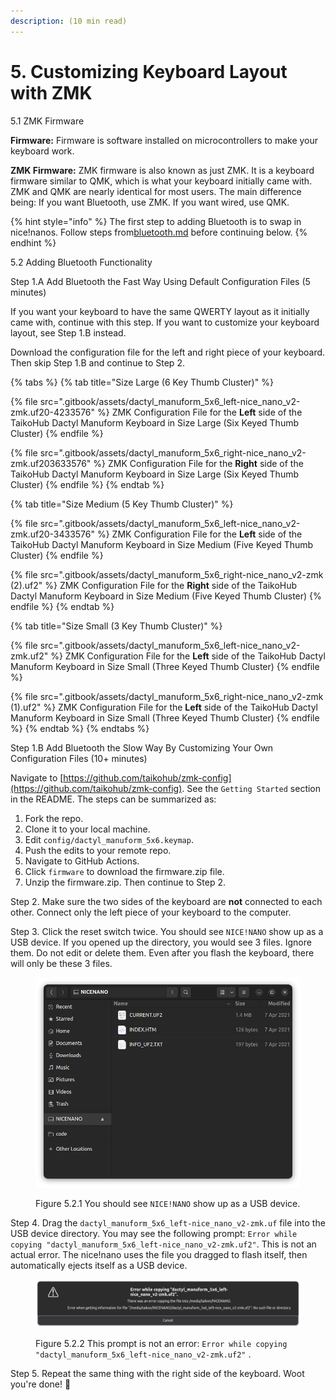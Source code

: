 ```yaml
---
description: (10 min read)
---
```


# 5. Customizing Keyboard Layout with ZMK

5.1 ZMK Firmware

**Firmware:** Firmware is software installed on microcontrollers to make your keyboard work.

**ZMK Firmware:** ZMK firmware is also known as just ZMK. It is a keyboard firmware similar to QMK, which is what your keyboard initially came with. ZMK and QMK are nearly identical for most users. The main difference being: If you want Bluetooth, use ZMK. If you want wired, use QMK.



{% hint style="info" %}
The first step to adding Bluetooth is to swap in nice!nanos. Follow steps from[bluetooth.md](swapping-microcontrollers/bluetooth.md "mention") before continuing below.
{% endhint %}



5.2 Adding Bluetooth Functionality

Step 1.A Add Bluetooth the Fast Way Using Default Configuration Files (5 minutes)

If you want your keyboard to have the same QWERTY layout as it initially came with, continue with this step. If you want to customize your keyboard layout, see Step 1.B instead.&#x20;

Download the configuration file for the left and right piece of your keyboard. Then skip Step 1.B and continue to Step 2.

{% tabs %}
{% tab title="Size Large (6 Key Thumb Cluster)" %}


{% file src=".gitbook/assets/dactyl_manuform_5x6_left-nice_nano_v2-zmk.uf20-4233576" %}
ZMK Configuration File for the **Left** side of the TaikoHub Dactyl Manuform Keyboard in Size Large (Six Keyed Thumb Cluster)
{% endfile %}

{% file src=".gitbook/assets/dactyl_manuform_5x6_right-nice_nano_v2-zmk.uf203633576" %}
ZMK Configuration File for the **Right** side of the TaikoHub Dactyl Manuform Keyboard in Size Large (Six Keyed Thumb Cluster)
{% endfile %}
{% endtab %}

{% tab title="Size Medium (5 Key Thumb Cluster)" %}


{% file src=".gitbook/assets/dactyl_manuform_5x6_left-nice_nano_v2-zmk.uf20-3433576" %}
ZMK Configuration File for the **Left** side of the TaikoHub Dactyl Manuform Keyboard in Size Medium (Five Keyed Thumb Cluster)
{% endfile %}

{% file src=".gitbook/assets/dactyl_manuform_5x6_right-nice_nano_v2-zmk (2).uf2" %}
ZMK Configuration File for the **Right** side of the TaikoHub Dactyl Manuform Keyboard in Size Medium (Five Keyed Thumb Cluster)
{% endfile %}
{% endtab %}

{% tab title="Size Small (3 Key Thumb Cluster)" %}


{% file src=".gitbook/assets/dactyl_manuform_5x6_left-nice_nano_v2-zmk.uf2" %}
ZMK Configuration File for the **Left** side of the TaikoHub Dactyl Manuform Keyboard in Size Small (Three Keyed Thumb Cluster)
{% endfile %}

{% file src=".gitbook/assets/dactyl_manuform_5x6_right-nice_nano_v2-zmk (1).uf2" %}
ZMK Configuration File for the **Left** side of the TaikoHub Dactyl Manuform Keyboard in Size Small (Three Keyed Thumb Cluster)
{% endfile %}
{% endtab %}
{% endtabs %}



Step 1.B Add Bluetooth the Slow Way By Customizing Your Own Configuration Files (10+ minutes)

Navigate to [https://github.com/taikohub/zmk-config](https://github.com/taikohub/zmk-config). See the `Getting Started` section in the README. The steps can be summarized as:&#x20;

1. Fork the repo.
2. Clone it to your local machine.
3. Edit `config/dactyl_manuform_5x6.keymap`.
4. Push the edits to your remote repo.
5. Navigate to GitHub Actions.
6. Click `firmware` to download the firmware.zip file.&#x20;
7. Unzip the firmware.zip. Then continue to Step 2.



Step 2. Make sure the two sides of the keyboard are **not** connected to each other. Connect only the left piece of your keyboard to the computer.



Step 3. Click the reset switch twice. You should see `NICE!NANO` show up as a USB device. If you opened up the directory, you would see 3 files. Ignore them. Do not edit or delete them. Even after you flash the keyboard, there will only be these 3 files.

<figure><img src=".gitbook/assets/NICENANO should show up on as a USB device.png" alt=""><figcaption><p>Figure 5.2.1 You should see <code>NICE!NANO</code> show up as a USB device.</p></figcaption></figure>



Step 4. Drag the  `dactyl_manuform_5x6_left-nice_nano_v2-zmk.uf` file into the USB device directory. You may see the following prompt: `Error while copying "dactyl_manuform_5x6_left-nice_nano_v2-zmk.uf2"`. This is not an actual error. The nice!nano uses the file you dragged to flash itself, then automatically ejects itself as a USB device.

<figure><img src=".gitbook/assets/Error while copying.png" alt=""><figcaption><p>Figure 5.2.2 This prompt is not an error: <code>Error while copying "dactyl_manuform_5x6_left-nice_nano_v2-zmk.uf2"</code> .</p></figcaption></figure>



Step 5. Repeat the same thing with the right side of the keyboard. Woot you're done! 🙌
